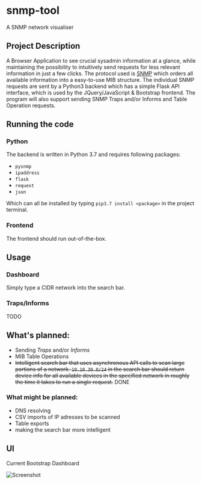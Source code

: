 # snmp-tool
 A SNMP network visualiser
 

## Project Description
A Browser Application to see crucial sysadmin information at a glance, while maintaining the possibility to intuitively send requests for less relevant information in just a few clicks.
The protocol used is [SNMP](https://en.wikipedia.org/wiki/Simple_Network_Management_Protocol) which orders all available information into a easy-to-use MIB structure.
The individual SNMP requests are sent by a Python3 backend which has a simple Flask API interface, which is used by the JQuery/JavaScript & Bootstrap frontend. The program will also support sending SNMP Traps and/or Informs and Table Operation requests.
 
## Running the code
### Python
The backend is written in Python 3.7 and requires following packages:
- `pysnmp`
- `ipaddress`
- `flask`
- `request`
- `json`

Which can all be installed by typing `pip3.7 install <package>` in the project terminal.

### Frontend
The frontend should run out-of-the-box.

## Usage
### Dashboard
Simply type a CIDR network into the search bar.
### Traps/Informs
TODO

## What's planned:
- Sending *Traps* and/or *Informs*
- MIB Table Operations
- ~~Intelligent search bar that uses asynchronous API calls to scan large portions of a network. `10.10.30.0/24` in the search bar should return device info for all available devices in the specified network in roughly the time it takes to run a single request.~~ DONE

### What might be planned:
- DNS resolving
- CSV imports of IP adresses to be scanned
- Table exports
- making the search bar more intelligent


## UI
Current Bootstrap Dashboard

![Screenshot](https://github.com/Fr4ctal-Dev/snmp-tool/blob/master/frontend/Screenshot%202020-12-10%20at%2009.10.36.png?raw=true)

